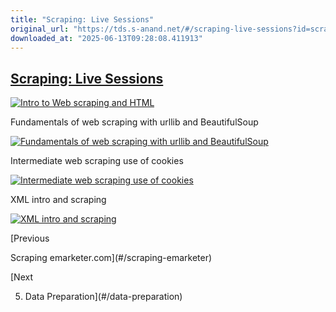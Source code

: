 ```yaml
---
title: "Scraping: Live Sessions"
original_url: "https://tds.s-anand.net/#/scraping-live-sessions?id=scraping-live-sessions"
downloaded_at: "2025-06-13T09:28:08.411913"
---
```

[Scraping: Live Sessions](#/scraping-live-sessions?id=scraping-live-sessions)
-----------------------------------------------------------------------------

[![Intro to Web scraping and HTML](https://i.ytimg.com/vi_webp/cAriusuJsmw/sddefault.webp)](https://youtu.be/cAriusuJsmw)

Fundamentals of web scraping with urllib and BeautifulSoup

[![Fundamentals of web scraping with urllib and BeautifulSoup](https://i.ytimg.com/vi_webp/I3auyTYORTs/sddefault.webp)](https://youtu.be/I3auyTYORTs)

Intermediate web scraping use of cookies

[![Intermediate web scraping use of cookies](https://i.ytimg.com/vi_webp/DryMIxMf3VU/sddefault.webp)](https://youtu.be/DryMIxMf3VU)

XML intro and scraping

[![XML intro and scraping](https://i.ytimg.com/vi_webp/8S_jvsjtaYg/sddefault.webp)](https://youtu.be/8S_jvsjtaYg)

[Previous

Scraping emarketer.com](#/scraping-emarketer)

[Next

5. Data Preparation](#/data-preparation)